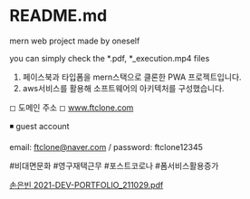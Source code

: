 # README.md

mern web project made by oneself

you can simply check the *.pdf, *_execution.mp4 files

1. 페이스북과 타입폼을 mern스택으로 클론한 PWA 프로젝트입니다.
2. aws서비스를 활용해 소프트웨어의 아키텍처를 구성했습니다.

◻ 도메인 주소 ◻
www.ftclone.com

◾ guest account 

email: ftclone@naver.com /
password: ftclone12345


#비대면문화 #영구재택근무 #포스트코로나 #폼서비스활용증가


[손은빈 2021-DEV-PORTFOLIO_211029.pdf](https://github.com/thswlsqls/ftclone/files/7594042/2021-DEV-PORTFOLIO_211029.pdf)
